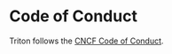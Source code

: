 # Code of Conduct

Triton follows the [CNCF Code of Conduct](https://github.com/cncf/foundation/blob/master/code-of-conduct.md).
